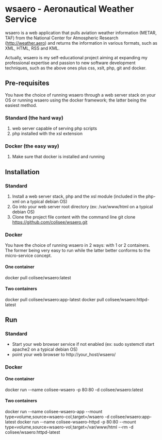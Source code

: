 # wsaero - Aeronautical Weather Service

wsaero is a web application that pulls aviation weather information (METAR, TAF) from the National Center for Atmospheric Research (http://weather.aero) and returns the information in various formats, such as XML, HTML, RSS and KML.

Actually, wsaero is my self-educational project aiming at expanding my professional expertise and passion to new software development techniques, such as the above ones plus css, xslt, php, git and docker.

## Pre-requisites
You have the choice of running wsaero through a web server stack on your OS or running wsaero using the docker framework; the latter being the easiest method.
### Standard (the hard way)
1. web server capable of serving php scripts
2. php installed with the xsl extension

### Docker (the easy way)
1. Make sure that docker is installed and running
  
## Installation
### Standard
1. Install a web server stack, php and the xsl module (included in the php-xml on a typical debian OS)
2. Go into your web server root directory (ex: /var/www/html on a typical debian OS)
3. Clone the project file content with the command line git clone https://github.com/colisee/wsaero.git

### Docker
You have the choice of running wsaero in 2 ways: with 1 or 2 containers. The former being very easy to run while the latter better conforms to the micro-service concept.
#### One container
docker pull colisee/wsaero:latest 

#### Two containers
docker pull colisee/wsaero:app-latest
docker pull colisee/wsaero:httpd-latest

## Run
### Standard
* Start your web browser service if not enabled (ex: sudo systemctl start apache2 on a typical debian OS)
* point your web browser to http://your_host/wsaero/

### Docker
#### One container
docker run --name colisee-wsaero -p 80:80 -d colisee/wsaero:latest

#### Two containers
docker run --name colisee-wsaero-app --mount type=volume,source=wsaero-col,target=/wsaero -d colisee/wsaero:app-latest
docker run --name colisee-wsaero-httpd -p 80:80 --mount type=volume,source=wsaero-vol,target=/var/www/html --rm -d colisee/wsaero:httpd-latest
